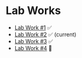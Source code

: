 # Lab Works
- [Lab Work #1](https://github.com/foliageh/itmo-blps-labs/tree/lab1) ✅
- [Lab Work #2](https://github.com/foliageh/itmo-blps-labs/tree/lab2) ✅ (current)
- [Lab Work #3](https://github.com/foliageh/itmo-blps-labs/tree/lab3) ✅
- [Lab Work #4](https://github.com/foliageh/itmo-blps-labs/tree/lab4) 👀
